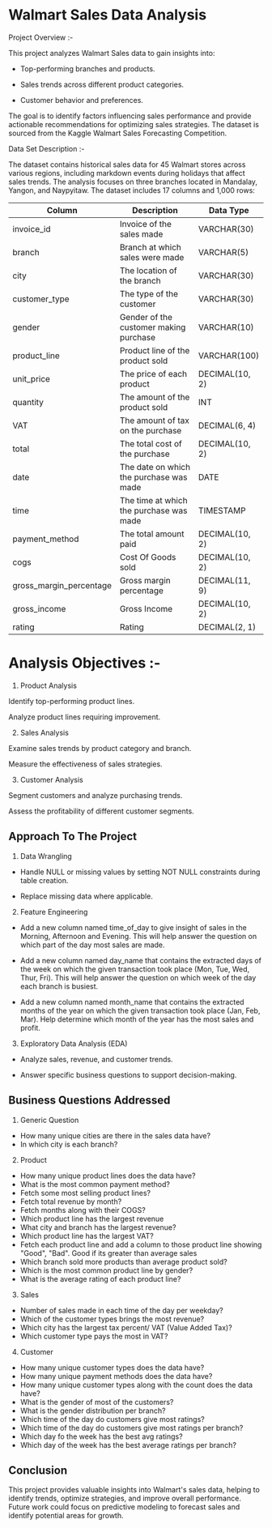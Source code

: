 # Walmart Sales Data Analysis

Project Overview :-

This project analyzes Walmart Sales data to gain insights into:

* Top-performing branches and products.

* Sales trends across different product categories.

* Customer behavior and preferences.

The goal is to identify factors influencing sales performance and provide actionable recommendations for optimizing sales strategies. The dataset is sourced from the Kaggle Walmart Sales Forecasting Competition.

Data Set Description :-

The dataset contains historical sales data for 45 Walmart stores across various regions, including markdown events during holidays that affect sales trends. The analysis focuses on three branches located in Mandalay, Yangon, and Naypyitaw. The dataset includes 17 columns and 1,000 rows:

| Column                  | Description                        | Data Type        |
|-------------------------|------------------------------------|------------------|
| invoice_id             | Invoice of the sales made          | VARCHAR(30)      |
| branch                 | Branch at which sales were made    | VARCHAR(5)       |
| city                   | The location of the branch         | VARCHAR(30)      |
| customer_type          | The type of the customer           | VARCHAR(30)      |
| gender                 | Gender of the customer making purchase | VARCHAR(10) |
| product_line           | Product line of the product sold   | VARCHAR(100)     |
| unit_price             | The price of each product          | DECIMAL(10, 2)   |
| quantity               | The amount of the product sold     | INT              |
| VAT                    | The amount of tax on the purchase  | DECIMAL(6, 4)      |
| total                  | The total cost of the purchase     | DECIMAL(10, 2)   |
| date                   | The date on which the purchase was made | DATE         |
| time                   | The time at which the purchase was made | TIMESTAMP   |
| payment_method         | The total amount paid              | DECIMAL(10, 2)   |
| cogs                   | Cost Of Goods sold                 | DECIMAL(10, 2)   |
| gross_margin_percentage| Gross margin percentage            | DECIMAL(11, 9)     |
| gross_income           | Gross Income                       | DECIMAL(10, 2)   |
| rating                 | Rating                             | DECIMAL(2, 1)      |



# Analysis Objectives :-

1. Product Analysis

Identify top-performing product lines.

Analyze product lines requiring improvement.

2. Sales Analysis

Examine sales trends by product category and branch.

Measure the effectiveness of sales strategies.

3. Customer Analysis

Segment customers and analyze purchasing trends.

Assess the profitability of different customer segments.
## Approach To The Project

1. Data Wrangling

* Handle NULL or missing values by setting NOT NULL constraints during table creation.

* Replace missing data where applicable.

2. Feature Engineering

* Add a new column named time_of_day to give insight of sales in the Morning, Afternoon and Evening. This will help answer the question on which part of the day most sales are made.

* Add a new column named day_name that contains the extracted days of the week on which the given transaction took place (Mon, Tue, Wed, Thur, Fri). This will help answer the question on which week of the day each branch is busiest.

* Add a new column named month_name that contains the extracted months of the year on which the given transaction took place (Jan, Feb, Mar). Help determine which month of the year has the most sales and profit.

3. Exploratory Data Analysis (EDA)

* Analyze sales, revenue, and customer trends.

* Answer specific business questions to support     decision-making.
## Business Questions Addressed
1. Generic Question
* How many unique cities are there in the sales data have?
* In which city is each branch?
2. Product
*	How many unique product lines does the data have?
*	What is the most common payment method?
*	Fetch some most selling product lines?
*	Fetch total revenue by month?
*	Fetch months along with their COGS?
*	Which product line has the largest revenue
*	What city and branch has the largest revenue?
*	Which product line has the largest VAT?
*	Fetch each product line and add a column to those product line showing "Good", "Bad". Good if its greater than average sales
*	Which branch sold more products than average product sold?
*	Which is the most common product line by gender?
*	What is the average rating of each product line?

3. Sales
*	Number of sales made in each time of the day per weekday?
*	Which of the customer types brings the most revenue?
*	Which city has the largest tax percent/ VAT (Value Added Tax)?
*	Which customer type pays the most in VAT?

4. Customer
*	How many unique customer types does the data have?
*	How many unique payment methods does the data have?
*	How many unique customer types along with the count does the data have?
*	What is the gender of most of the customers?
*	What is the gender distribution per branch?
*	Which time of the day do customers give most ratings?
*	Which time of the day do customers give most ratings per branch?
*	Which day fo the week has the best avg ratings?
*	Which day of the week has the best average ratings per branch?

## Conclusion

This project provides valuable insights into Walmart's sales data, helping to identify trends, optimize strategies, and improve overall performance. Future work could focus on predictive modeling to forecast sales and identify potential areas for growth.





